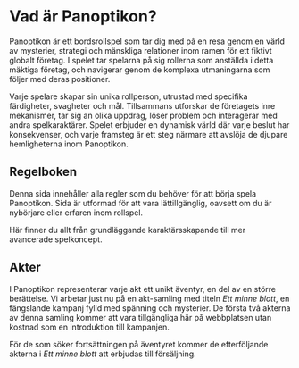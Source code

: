 # Vad är Panoptikon?

Panoptikon är ett bordsrollspel som tar dig med på en resa genom en värld av mysterier, strategi och mänskliga relationer inom ramen för ett fiktivt globalt företag. I spelet tar spelarna på sig rollerna som anställda i detta mäktiga företag, och navigerar genom de komplexa utmaningarna som följer med deras positioner.

Varje spelare skapar sin unika rollperson, utrustad med specifika färdigheter, svagheter och mål. Tillsammans utforskar de företagets inre mekanismer, tar sig an olika uppdrag, löser problem och interagerar med andra spelkaraktärer. Spelet erbjuder en dynamisk värld där varje beslut har konsekvenser, och varje framsteg är ett steg närmare att avslöja de djupare hemligheterna inom Panoptikon.

## Regelboken

Denna sida innehåller alla regler som du behöver för att börja spela Panoptikon. Sida är utformad för att vara lättillgänglig, oavsett om du är nybörjare eller erfaren inom rollspel.

Här finner du allt från grundläggande karaktärsskapande till mer avancerade spelkoncept.

## Akter

I Panoptikon representerar varje akt ett unikt äventyr, en del av en större berättelse. Vi arbetar just nu på en akt-samling med titeln *Ett minne blott*, en fängslande kampanj fylld med spänning och mysterier. De första två akterna av denna samling kommer att vara tillgängliga här på webbplatsen utan kostnad som en introduktion till kampanjen.

För de som söker fortsättningen på äventyret kommer de efterföljande akterna i *Ett minne blott* att erbjudas till försäljning.


